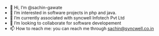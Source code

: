 - 👋 Hi, I’m @sachin-gawate
- 👀 I’m interested in software projects in php and java.
- 🌱 I’m currently associated with syncwell Infotech Pvt Ltd
- 💞️ I’m looking to collaborate for software developement
- 📫 How to reach me: you can reach me through sachin@syncwell.co.in
<!---
sachin-gawate/sachin-gawate is a ✨ special ✨ repository because its `README.md` (this file) appears on your GitHub profile.
You can click the Preview link to take a look at your changes.
--->
